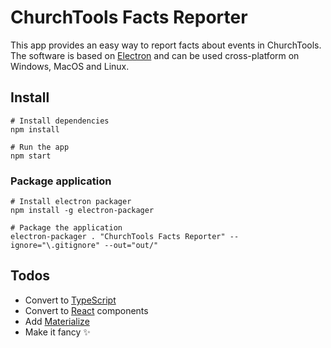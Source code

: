 # ChurchTools Facts Reporter

This app provides an easy way to report facts about events in ChurchTools. The software is based on [Electron](http://electronjs.org) and can be used cross-platform on Windows, MacOS and Linux.

## Install

```
# Install dependencies
npm install

# Run the app
npm start
```
### Package application

```
# Install electron packager
npm install -g electron-packager

# Package the application
electron-packager . "ChurchTools Facts Reporter" --ignore="\.gitignore" --out="out/"
```

## Todos

* Convert to [TypeScript](https://www.typescriptlang.org)
* Convert to [React](https://reactjs.org) components
* Add [Materialize](http://materializecss.com)
* Make it fancy ✨